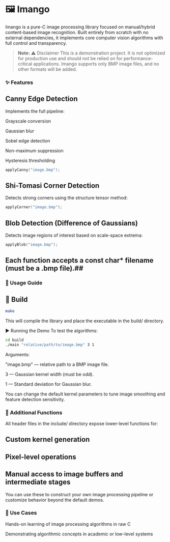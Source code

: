 # 🖼️ Imango
Imango is a pure-C image processing library focused on manual/hybrid content-based image recognition. Built entirely from scratch with no external dependencies, it implements core computer vision algorithms with full control and transparency.

> **Note:** ⚠️ Disclaimer
This is a demonstration project. It is not optimized for production use and should not be relied on for performance-critical applications.
Imango supports only BMP image files, and no other formats will be added.  

### ✨ Features
## Canny Edge Detection ##
Implements the full pipeline:

Grayscale conversion

Gaussian blur

Sobel edge detection

Non-maximum suppression

Hysteresis thresholding

```c
applyCanny("image.bmp");
```
## Shi-Tomasi Corner Detection ##
Detects strong corners using the structure tensor method:

```c
applyCorner("image.bmp");
```

## Blob Detection (Difference of Gaussians) ##
Detects image regions of interest based on scale-space extrema:

```c
applyBlob("image.bmp");
```

## Each function accepts a const char* filename (must be a .bmp file).##

### 🧠 Usage Guide
## 🔧 Build ##
```bash
make
```
This will compile the library and place the executable in the build/ directory.

▶️ Running the Demo
To test the algorithms:

```bash
cd build
./main "relative/path/to/image.bmp" 3 1
```
Arguments:

"image.bmp" — relative path to a BMP image file.

3 — Gaussian kernel width (must be odd).

1 — Standard deviation for Gaussian blur.

You can change the default kernel parameters to tune image smoothing and feature detection sensitivity.

### 🧰 Additional Functions
All header files in the include/ directory expose lower-level functions for:

## Custom kernel generation ##

## Pixel-level operations ##

## Manual access to image buffers and intermediate stages ##

You can use these to construct your own image processing pipeline or customize behavior beyond the default demos.

### 🎯 Use Cases
Hands-on learning of image processing algorithms in raw C

Demonstrating algorithmic concepts in academic or low-level systems
